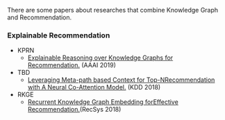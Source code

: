 There are some papers about researches that combine Knowledge Graph and Recommendation.
### Explainable Recommendation
* KPRN
  - [Explainable Reasoning over Knowledge Graphs for Recommendation.](https://arxiv.org/abs/1811.04540) (AAAI 2019)
* TBD
  - [Leveraging Meta-path based Context for Top-NRecommendation with A Neural Co-Attention Model.](http://www.shichuan.org/doc/47.pdf) (KDD 2018)
* RKGE
  - [Recurrent Knowledge Graph Embedding forEffective Recommendation.](https://yangjiera.github.io/works/recsys2018.pdf)(RecSys 2018)

